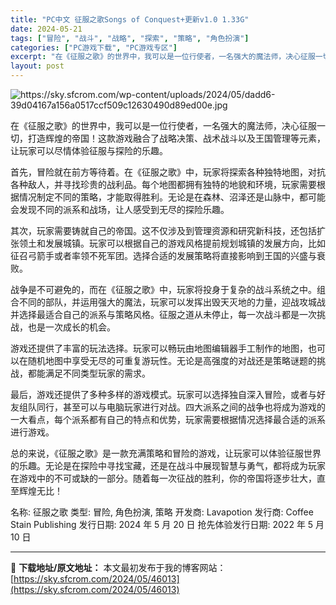 ```yaml
---
title: "PC中文 征服之歌Songs of Conquest+更新v1.0 1.33G"
date: 2024-05-21
tags: ["冒险", "战斗", "战略", "探索", "策略", "角色扮演"]
categories: ["PC游戏下载", "PC游戏专区"]
excerpt: "在《征服之歌》的世界中，我可以是一位行使者，一名强大的魔法师，决心征服一切，打造辉煌的帝国！这款游戏融合了战略决策、战术战斗以及王国管理等元素，让玩家可以尽情体验征服与探险的乐趣。 首先，冒险就在前方等待着。在《征服之歌》中，玩家将探索各种独特地图，对抗各种敌人，并寻找珍贵的战利品。每个地图都拥有独&hellip;"
layout: post
---
```


<img class="aligncenter" src="https://sky.sfcrom.com/wp-content/uploads/2024/05/dadd6-39d04167a156a0517ccf509c12630490d89ed00e.jpg" alt="https://sky.sfcrom.com/wp-content/uploads/2024/05/dadd6-39d04167a156a0517ccf509c12630490d89ed00e.jpg" />

在《征服之歌》的世界中，我可以是一位行使者，一名强大的魔法师，决心征服一切，打造辉煌的帝国！这款游戏融合了战略决策、战术战斗以及王国管理等元素，让玩家可以尽情体验征服与探险的乐趣。

首先，冒险就在前方等待着。在《征服之歌》中，玩家将探索各种独特地图，对抗各种敌人，并寻找珍贵的战利品。每个地图都拥有独特的地貌和环境，玩家需要根据情况制定不同的策略，才能取得胜利。无论是在森林、沼泽还是山脉中，都可能会发现不同的派系和战场，让人感受到无尽的探险乐趣。

其次，玩家需要铸就自己的帝国。这不仅涉及到管理资源和研究新科技，还包括扩张领土和发展城镇。玩家可以根据自己的游戏风格提前规划城镇的发展方向，比如征召弓箭手或者率领不死军团。选择合适的发展策略将直接影响到王国的兴盛与衰败。

战争是不可避免的，而在《征服之歌》中，玩家将投身于复杂的战斗系统之中。组合不同的部队，并运用强大的魔法，玩家可以发挥出毁天灭地的力量，迎战攻城战并选择最适合自己的派系与策略风格。征服之道从未停止，每一次战斗都是一次挑战，也是一次成长的机会。

游戏还提供了丰富的玩法选择。玩家可以畅玩由地图编辑器手工制作的地图，也可以在随机地图中享受无尽的可重复游玩性。无论是高强度的对战还是策略谜题的挑战，都能满足不同类型玩家的需求。

最后，游戏还提供了多种多样的游戏模式。玩家可以选择独自深入冒险，或者与好友组队同行，甚至可以与电脑玩家进行对战。四大派系之间的战争也将成为游戏的一大看点，每个派系都有自己的特点和优势，玩家需要根据情况选择最合适的派系进行游戏。

总的来说，《征服之歌》是一款充满策略和冒险的游戏，让玩家可以体验征服世界的乐趣。无论是在探险中寻找宝藏，还是在战斗中展现智慧与勇气，都将成为玩家在游戏中的不可或缺的一部分。随着每一次征战的胜利，你的帝国将逐步壮大，直至辉煌无比！

名称: 征服之歌
类型: 冒险, 角色扮演, 策略
开发商: Lavapotion
发行商: Coffee Stain Publishing
发行日期: 2024 年 5 月 20 日
抢先体验发行日期: 2022 年 5 月 10 日

---
📖 **下载地址/原文地址：** 本文最初发布于我的博客网站：[https://sky.sfcrom.com/2024/05/46013](https://sky.sfcrom.com/2024/05/46013)
